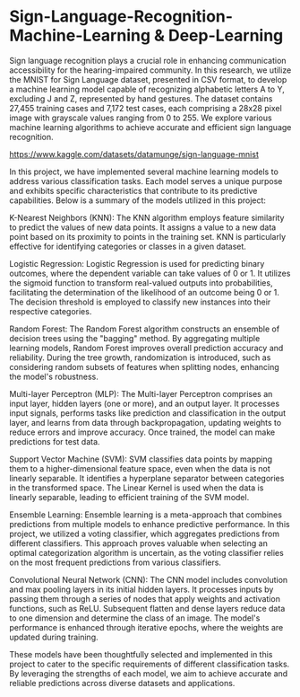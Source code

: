 # Sign-Language-Recognition- Machine-Learning & Deep-Learning

Sign language recognition plays a crucial role in enhancing communication accessibility for the hearing-impaired community. In this research, we utilize the MNIST for Sign Language dataset, presented in CSV format, to develop a machine learning model capable of recognizing alphabetic letters A to Y, excluding J and Z, represented by hand gestures. The dataset contains 27,455 training cases and 7,172 test cases, each comprising a 28x28 pixel image with grayscale values ranging from 0 to 255. We explore various machine learning algorithms to achieve accurate and efficient sign language recognition.

https://www.kaggle.com/datasets/datamunge/sign-language-mnist

In this project, we have implemented several machine learning models to address various classification tasks. Each model serves a unique purpose and exhibits specific characteristics that contribute to its predictive capabilities. Below is a summary of the models utilized in this project:

K-Nearest Neighbors (KNN):
The KNN algorithm employs feature similarity to predict the values of new data points. It assigns a value to a new data point based on its proximity to points in the training set. KNN is particularly effective for identifying categories or classes in a given dataset.

Logistic Regression:
Logistic Regression is used for predicting binary outcomes, where the dependent variable can take values of 0 or 1. It utilizes the sigmoid function to transform real-valued outputs into probabilities, facilitating the determination of the likelihood of an outcome being 0 or 1. The decision threshold is employed to classify new instances into their respective categories.

Random Forest:
The Random Forest algorithm constructs an ensemble of decision trees using the "bagging" method. By aggregating multiple learning models, Random Forest improves overall prediction accuracy and reliability. During the tree growth, randomization is introduced, such as considering random subsets of features when splitting nodes, enhancing the model's robustness.

Multi-layer Perceptron (MLP):
The Multi-layer Perceptron comprises an input layer, hidden layers (one or more), and an output layer. It processes input signals, performs tasks like prediction and classification in the output layer, and learns from data through backpropagation, updating weights to reduce errors and improve accuracy. Once trained, the model can make predictions for test data.

Support Vector Machine (SVM):
SVM classifies data points by mapping them to a higher-dimensional feature space, even when the data is not linearly separable. It identifies a hyperplane separator between categories in the transformed space. The Linear Kernel is used when the data is linearly separable, leading to efficient training of the SVM model.

Ensemble Learning:
Ensemble learning is a meta-approach that combines predictions from multiple models to enhance predictive performance. In this project, we utilized a voting classifier, which aggregates predictions from different classifiers. This approach proves valuable when selecting an optimal categorization algorithm is uncertain, as the voting classifier relies on the most frequent predictions from various classifiers.

Convolutional Neural Network (CNN):
The CNN model includes convolution and max pooling layers in its initial hidden layers. It processes inputs by passing them through a series of nodes that apply weights and activation functions, such as ReLU. Subsequent flatten and dense layers reduce data to one dimension and determine the class of an image. The model's performance is enhanced through iterative epochs, where the weights are updated during training.

These models have been thoughtfully selected and implemented in this project to cater to the specific requirements of different classification tasks. By leveraging the strengths of each model, we aim to achieve accurate and reliable predictions across diverse datasets and applications.
